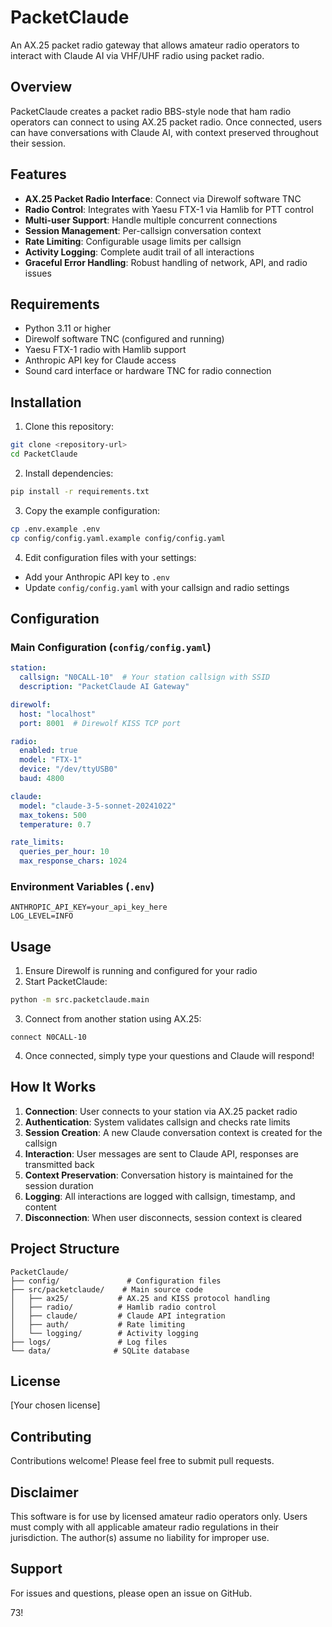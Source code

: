 # PacketClaude

An AX.25 packet radio gateway that allows amateur radio operators to interact with Claude AI via VHF/UHF radio using packet radio.

## Overview

PacketClaude creates a packet radio BBS-style node that ham radio operators can connect to using AX.25 packet radio. Once connected, users can have conversations with Claude AI, with context preserved throughout their session.

## Features

- **AX.25 Packet Radio Interface**: Connect via Direwolf software TNC
- **Radio Control**: Integrates with Yaesu FTX-1 via Hamlib for PTT control
- **Multi-user Support**: Handle multiple concurrent connections
- **Session Management**: Per-callsign conversation context
- **Rate Limiting**: Configurable usage limits per callsign
- **Activity Logging**: Complete audit trail of all interactions
- **Graceful Error Handling**: Robust handling of network, API, and radio issues

## Requirements

- Python 3.11 or higher
- Direwolf software TNC (configured and running)
- Yaesu FTX-1 radio with Hamlib support
- Anthropic API key for Claude access
- Sound card interface or hardware TNC for radio connection

## Installation

1. Clone this repository:
```bash
git clone <repository-url>
cd PacketClaude
```

2. Install dependencies:
```bash
pip install -r requirements.txt
```

3. Copy the example configuration:
```bash
cp .env.example .env
cp config/config.yaml.example config/config.yaml
```

4. Edit configuration files with your settings:
- Add your Anthropic API key to `.env`
- Update `config/config.yaml` with your callsign and radio settings

## Configuration

### Main Configuration (`config/config.yaml`)

```yaml
station:
  callsign: "N0CALL-10"  # Your station callsign with SSID
  description: "PacketClaude AI Gateway"

direwolf:
  host: "localhost"
  port: 8001  # Direwolf KISS TCP port

radio:
  enabled: true
  model: "FTX-1"
  device: "/dev/ttyUSB0"
  baud: 4800

claude:
  model: "claude-3-5-sonnet-20241022"
  max_tokens: 500
  temperature: 0.7

rate_limits:
  queries_per_hour: 10
  max_response_chars: 1024
```

### Environment Variables (`.env`)

```
ANTHROPIC_API_KEY=your_api_key_here
LOG_LEVEL=INFO
```

## Usage

1. Ensure Direwolf is running and configured for your radio
2. Start PacketClaude:
```bash
python -m src.packetclaude.main
```

3. Connect from another station using AX.25:
```
connect N0CALL-10
```

4. Once connected, simply type your questions and Claude will respond!

## How It Works

1. **Connection**: User connects to your station via AX.25 packet radio
2. **Authentication**: System validates callsign and checks rate limits
3. **Session Creation**: A new Claude conversation context is created for the callsign
4. **Interaction**: User messages are sent to Claude API, responses are transmitted back
5. **Context Preservation**: Conversation history is maintained for the session duration
6. **Logging**: All interactions are logged with callsign, timestamp, and content
7. **Disconnection**: When user disconnects, session context is cleared

## Project Structure

```
PacketClaude/
├── config/               # Configuration files
├── src/packetclaude/    # Main source code
│   ├── ax25/           # AX.25 and KISS protocol handling
│   ├── radio/          # Hamlib radio control
│   ├── claude/         # Claude API integration
│   ├── auth/           # Rate limiting
│   └── logging/        # Activity logging
├── logs/               # Log files
└── data/              # SQLite database
```

## License

[Your chosen license]

## Contributing

Contributions welcome! Please feel free to submit pull requests.

## Disclaimer

This software is for use by licensed amateur radio operators only. Users must comply with all applicable amateur radio regulations in their jurisdiction. The author(s) assume no liability for improper use.

## Support

For issues and questions, please open an issue on GitHub.

73!
